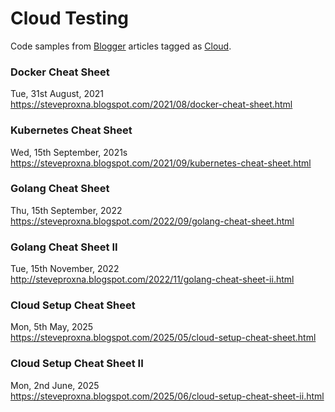 # Cloud Testing
Code samples from [Blogger](https://steveproxna.blogspot.com) articles tagged as [Cloud](https://steveproxna.blogspot.com/search/label/Cloud).

### Docker Cheat Sheet
Tue, 31st August, 2021
<br />
https://steveproxna.blogspot.com/2021/08/docker-cheat-sheet.html

### Kubernetes Cheat Sheet
Wed, 15th September, 2021s
<br />
https://steveproxna.blogspot.com/2021/09/kubernetes-cheat-sheet.html

### Golang Cheat Sheet
Thu, 15th September, 2022
<br />
https://steveproxna.blogspot.com/2022/09/golang-cheat-sheet.html

### Golang Cheat Sheet II
Tue, 15th November, 2022
<br />
http://steveproxna.blogspot.com/2022/11/golang-cheat-sheet-ii.html

### Cloud Setup Cheat Sheet
Mon, 5th May, 2025
<br />
https://steveproxna.blogspot.com/2025/05/cloud-setup-cheat-sheet.html

### Cloud Setup Cheat Sheet II
Mon, 2nd June, 2025
<br />
https://steveproxna.blogspot.com/2025/06/cloud-setup-cheat-sheet-ii.html